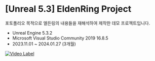 [Unreal 5.3] EldenRing Project
===============================
포토폴리오 목적으로 엘든링의 내용들을 재해석하여 제작한 데모 프로젝트입니다. 

* Unreal Engine 5.3.2
* Microsoft Visual Studio Community 2019 16.8.5
* 2023.11.01 ~ 2024.01.27 (3개월)

[![Video Label](http://img.youtube.com/vi/'ZO0a9uATi-o'/0.jpg)](https://youtu.be/'ZO0a9uATi-o')
